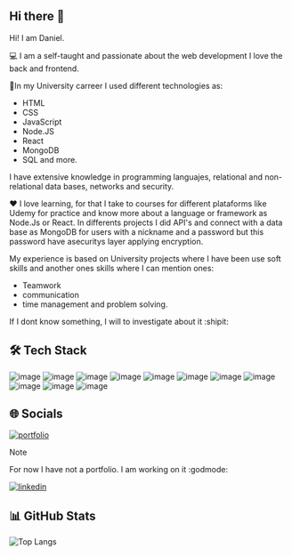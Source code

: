 ## Hi there 👋

Hi! I am Daniel.

💻 I am a self-taught and passionate about the web development I love the back and frontend.

📝In my University carreer I used different technologies as:
+ HTML
+ CSS
+ JavaScript
+ Node.JS
+ React
+ MongoDB
+ SQL and more.

I have extensive knowledge in programming languajes, relational and non-relational data bases, networks and security.

❤ I love learning, for that I take to courses for different plataforms like Udemy for practice and know more about a language or framework as Node.Js or React. In differents projects I did API's and connect with a data base as MongoDB for users with a nickname and a password but this password have asecuritys layer applying encryption.

My experience is based on University projects where I have been use soft skills and another ones skills where I can mention ones: 
+ Teamwork
+ communication
+ time management and problem solving.

If I dont know something, I will to investigate about it :shipit:

## 🛠 Tech Stack
![image](https://img.shields.io/badge/Node%20js-339933?style=for-the-badge&logo=nodedotjs&logoColor=white) 
![image](https://img.shields.io/badge/JavaScript-323330?style=for-the-badge&logo=javascript&logoColor=F7DF1E)
![image](https://img.shields.io/badge/React-20232A?style=for-the-badge&logo=react&logoColor=61DAFB)
![image](https://img.shields.io/badge/HTML5-E34F26?style=for-the-badge&logo=html5&logoColor=white)
![image](https://img.shields.io/badge/CSS3-1572B6?style=for-the-badge&logo=css3&logoColor=white)
![image](https://img.shields.io/badge/MongoDB-4EA94B?style=for-the-badge&logo=mongodb&logoColor=white)
![image](https://img.shields.io/badge/Microsoft%20SQL%20Server-CC2927?style=for-the-badge&logo=microsoft%20sql%20server&logoColor=white)
![image](https://img.shields.io/badge/Astro-0C1222?style=for-the-badge&logo=astro&logoColor=FDFDFE)
![image](https://img.shields.io/badge/Postman-FF6C37?style=for-the-badge&logo=Postman&logoColor=white)
![image](https://img.shields.io/badge/GitHub-100000?style=for-the-badge&logo=github&logoColor=white)
![image](https://img.shields.io/badge/Visual_Studio_Code-0078D4?style=for-the-badge&logo=visual%20studio%20code&logoColor=white)


## 🌐 Socials
[![portfolio](https://img.shields.io/badge/my_portfolio-000?style=for-the-badge&logo=ko-fi&logoColor=white)](https://github.com/AnisanYT) 
> [!NOTE]
> For now I have not a portfolio. I am working on it :godmode:	

[![linkedin](https://img.shields.io/badge/linkedin-0A66C2?style=for-the-badge&logo=linkedin&logoColor=white)](https://www.linkedin.com/in/daniel-mejia-5559b3232/)

	


## 📊 GitHub Stats
![Top Langs](https://github-readme-stats.vercel.app/api/top-langs/?username=devAnisan&layout=compact)
